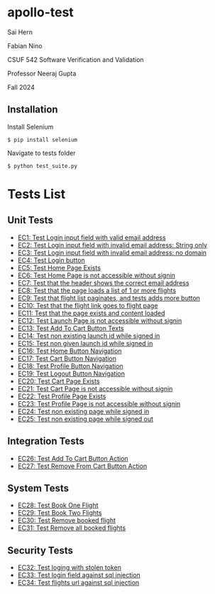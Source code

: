 # apollo-test

Sai Hern

Fabian Nino

CSUF 542 Software Verification and Validation

Professor Neeraj Gupta

Fall 2024


## Installation

Install Selenium

`$ pip install selenium`

Navigate to tests folder

`$ python test_suite.py`

# Tests List

## Unit Tests

- [EC1: Test Login input field with valid email address](./tests/unit_tests/test_login_input.py)
- [EC2: Test Login input field with invalid email address: String only](./tests/unit_tests/test_login_input.py)
- [EC3: Test Login input field with invalid email address: no domain](./tests/unit_tests/test_login_input.py)
- [EC4: Test Login button](./tests/unit_tests/test_login_button.py)
- [EC5: Test Home Page Exists](./tests/unit_tests/test_home_page.py)
- [EC6: Test Home Page is not accessible without signin](./tests/unit_tests/test_home_page.py)
- [EC7: Test that the header shows the correct email address](./tests/unit_tests/test_home_page.py)
- [EC8: Test that the page loads a list of 1 or more flights](./tests/unit_tests/test_home_page.py)
- [EC9: Test that flight list paginates, and tests adds more button](./tests/unit_tests/test_home_page.py)
- [EC10: Test that the flight link goes to flight page](./tests/unit_tests/test_home_page.py)
- [EC11: Test that the page exists and content loaded](./tests/unit_tests/test_launch_page.py)
- [EC12: Test Launch Page is not accessible without signin](./tests/unit_tests/test_launch_page.py)
- [EC13: Test Add To Cart Button Texts](./tests/unit_tests/test_launch_page.py)
- [EC14: Test non existing launch id while signed in](./tests/unit_tests/test_launch_page.py)
- [EC15: Test non given launch id while signed in](./tests/unit_tests/test_launch_page.py)
- [EC16: Test Home Button Navigation](./tests/unit_tests/test_home_button.py)
- [EC17: Test Cart Button Navigation](./tests/unit_tests/test_cart_button.py)
- [EC18: Test Profile Button Navigation](./tests/unit_tests/test_profile_button.py)
- [EC19: Test Logout Button Navigation](./tests/unit_tests/test_logout_button.py)
- [EC20: Test Cart Page Exists](./tests/unit_tests/test_cart_page.py)
- [EC21: Test Cart Page is not accessible without signin](./tests/unit_tests/test_cart_page.py)
- [EC22: Test Profile Page Exists](./tests/unit_tests/test_profile_page.py)
- [EC23: Test Profile Page is not accessible without signin](./tests/unit_tests/test_profile_page.py)
- [EC24: Test non existing page while signed in](./tests/unit_tests/test_404_requests.py)
- [EC25: Test non existing page while signed out](./tests/unit_tests/test_404_requests.py)

## Integration Tests

- [EC26: Test Add To Cart Button Action](./tests/integration_tests/test_add_remove_cart.py)
- [EC27: Test Remove From Cart Button Action](./tests/integration_tests/test_add_remove_cart.py)

## System Tests
- [EC28: Test Book One Flight](./tests/system_tests/test_booking.py)
- [EC29: Test Book Two Flights](./tests/system_tests/test_booking.py)
- [EC30: Test Remove booked flight](./tests/system_tests/test_booking.py)
- [EC31: Test Remove all booked flights](./tests/system_tests/test_booking.py)

## Security Tests
- [EC32: Test loging with stolen token](./tests/security_tests/test_session_clone.py)
- [EC33: Test login field against sql injection](./tests/security_tests/test_sql_injection.py)
- [EC34: Test flights url against sql injection](./tests/security_tests/test_sql_injection.py)